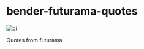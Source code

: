bender-futurama-quotes
======================

[![ci](http://img.shields.io/travis/bender-bot/bender-futurama-quotes.svg)](https://travis-ci.org/bender-bot/bender-futurama-quotes)  

Quotes from futurama
